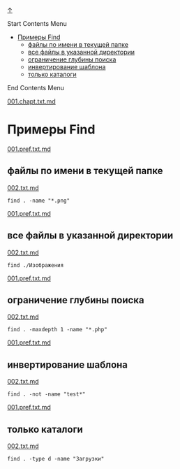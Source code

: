
<!-- [[__TOC_]] -->

<a name=top></a>
<a class=top-link hide href=#top>↑</a>

Start Contents Menu

<!-- TOC tocDepth:1..6 chapterDepth:1..6 -->

- [Примеры Find](#примеры-find)
  - [файлы по имени в текущей папке](#файлы-по-имени-в-текущей-папке)
  - [все файлы в указанной директории](#все-файлы-в-указанной-директории)
  - [ограничение глубины поиска](#ограничение-глубины-поиска)
  - [инвертирование шаблона](#инвертирование-шаблона)
  - [только каталоги](#только-каталоги)

<!-- /TOC -->

End Contents Menu

<!--
CMND: ufl_stl0 9 /home/st/REPOBARE/_repo/NBash/.arb/util/find.ram/.grot/opus.d/one.d/.ins_dr/001.rcm.d/cnx.d /home/st/REPOBARE/_repo/NBash/.arb/util/find.ram/.grot/opus.d/one.d/.ins_dr/001.rcm.d/res.md 2

PPWD: /home/st/REPOBARE/_repo/NBash/.arb/util/find.ram/.grot/opus.d/one.d

FLOW: /home/st/REPOBARE/_repo/sta/.d/.st_rc_d.data.d/ufl_stl0/.flow.d/009_dr2m

DATE: 1731480377_13112024134617

DATX: 1731480377
-->


[001.chapt.txt.md](/REPOBARE/_repo/NBash/.arb/util/find.ram/.grot/opus.d/one.d/.ins_dr/001.rcm.d/cnx.d/001.chapt.txt.md)



# Примеры Find
    

[001.pref.txt.md](/REPOBARE/_repo/NBash/.arb/util/find.ram/.grot/opus.d/one.d/.ins_dr/001.rcm.d/cnx.d/002.exa.d/001.pref.txt.md)



## файлы по имени в текущей папке

    

[002.txt.md](/REPOBARE/_repo/NBash/.arb/util/find.ram/.grot/opus.d/one.d/.ins_dr/001.rcm.d/cnx.d/002.exa.d/002.txt.md)



    find . -name "*.png"

<!-- [see simbol_class](/REPOBARE/_repo/NBash/.arb/info.ax/symbol_class.ram/.grot/exam.man) -->
<!-- [see pipe_input](/REPOBARE/_repo/NBash/.arb/info.ax/pipe_input.ram/.grot/exam.man) -->
<!-- [see stream](/REPOBARE/_repo/NBash/.arb/info.ax/stream.ram/.grot/exam.man) -->

[001.pref.txt.md](/REPOBARE/_repo/NBash/.arb/util/find.ram/.grot/opus.d/one.d/.ins_dr/001.rcm.d/cnx.d/003.exa.d/001.pref.txt.md)



## все файлы в указанной директории

    

[002.txt.md](/REPOBARE/_repo/NBash/.arb/util/find.ram/.grot/opus.d/one.d/.ins_dr/001.rcm.d/cnx.d/003.exa.d/002.txt.md)



    find ./Изображения

<!-- [see simbol_class](/REPOBARE/_repo/NBash/.arb/info.ax/symbol_class.ram/.grot/exam.man) -->
<!-- [see pipe_input](/REPOBARE/_repo/NBash/.arb/info.ax/pipe_input.ram/.grot/exam.man) -->
<!-- [see stream](/REPOBARE/_repo/NBash/.arb/info.ax/stream.ram/.grot/exam.man) -->

[001.pref.txt.md](/REPOBARE/_repo/NBash/.arb/util/find.ram/.grot/opus.d/one.d/.ins_dr/001.rcm.d/cnx.d/004.exa.d/001.pref.txt.md)



## ограничение глубины поиска

    

[002.txt.md](/REPOBARE/_repo/NBash/.arb/util/find.ram/.grot/opus.d/one.d/.ins_dr/001.rcm.d/cnx.d/004.exa.d/002.txt.md)



    find . -maxdepth 1 -name "*.php"

<!-- [see simbol_class](/REPOBARE/_repo/NBash/.arb/info.ax/symbol_class.ram/.grot/exam.man) -->
<!-- [see pipe_input](/REPOBARE/_repo/NBash/.arb/info.ax/pipe_input.ram/.grot/exam.man) -->
<!-- [see stream](/REPOBARE/_repo/NBash/.arb/info.ax/stream.ram/.grot/exam.man) -->

[001.pref.txt.md](/REPOBARE/_repo/NBash/.arb/util/find.ram/.grot/opus.d/one.d/.ins_dr/001.rcm.d/cnx.d/005.exa.d/001.pref.txt.md)



## инвертирование шаблона

    

[002.txt.md](/REPOBARE/_repo/NBash/.arb/util/find.ram/.grot/opus.d/one.d/.ins_dr/001.rcm.d/cnx.d/005.exa.d/002.txt.md)



    find . -not -name "test*"

<!-- [see simbol_class](/REPOBARE/_repo/NBash/.arb/info.ax/symbol_class.ram/.grot/exam.man) -->
<!-- [see pipe_input](/REPOBARE/_repo/NBash/.arb/info.ax/pipe_input.ram/.grot/exam.man) -->
<!-- [see stream](/REPOBARE/_repo/NBash/.arb/info.ax/stream.ram/.grot/exam.man) -->

[001.pref.txt.md](/REPOBARE/_repo/NBash/.arb/util/find.ram/.grot/opus.d/one.d/.ins_dr/001.rcm.d/cnx.d/006.exa.d/001.pref.txt.md)



## только каталоги

    

[002.txt.md](/REPOBARE/_repo/NBash/.arb/util/find.ram/.grot/opus.d/one.d/.ins_dr/001.rcm.d/cnx.d/006.exa.d/002.txt.md)



    find . -type d -name "Загрузки"

<!-- [see simbol_class](/REPOBARE/_repo/NBash/.arb/info.ax/symbol_class.ram/.grot/exam.man) -->
<!-- [see pipe_input](/REPOBARE/_repo/NBash/.arb/info.ax/pipe_input.ram/.grot/exam.man) -->
<!-- [see stream](/REPOBARE/_repo/NBash/.arb/info.ax/stream.ram/.grot/exam.man) -->



